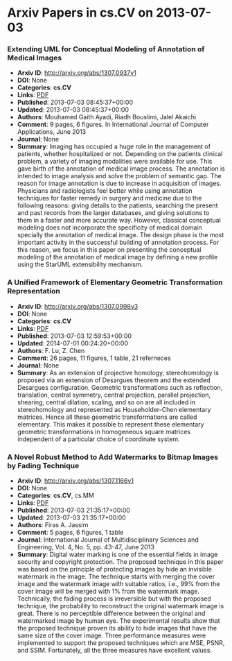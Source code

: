 # Arxiv Papers in cs.CV on 2013-07-03
### Extending UML for Conceptual Modeling of Annotation of Medical Images
- **Arxiv ID**: http://arxiv.org/abs/1307.0937v1
- **DOI**: None
- **Categories**: **cs.CV**
- **Links**: [PDF](http://arxiv.org/pdf/1307.0937v1)
- **Published**: 2013-07-03 08:45:37+00:00
- **Updated**: 2013-07-03 08:45:37+00:00
- **Authors**: Mouhamed Gaith Ayadi, Riadh Bouslimi, Jalel Akaichi
- **Comment**: 9 pages, 6 figures. In International Journal of Computer
  Applications, June 2013
- **Journal**: None
- **Summary**: Imaging has occupied a huge role in the management of patients, whether hospitalized or not. Depending on the patients clinical problem, a variety of imaging modalities were available for use. This gave birth of the annotation of medical image process. The annotation is intended to image analysis and solve the problem of semantic gap. The reason for image annotation is due to increase in acquisition of images. Physicians and radiologists feel better while using annotation techniques for faster remedy in surgery and medicine due to the following reasons: giving details to the patients, searching the present and past records from the larger databases, and giving solutions to them in a faster and more accurate way. However, classical conceptual modeling does not incorporate the specificity of medical domain specially the annotation of medical image. The design phase is the most important activity in the successful building of annotation process. For this reason, we focus in this paper on presenting the conceptual modeling of the annotation of medical image by defining a new profile using the StarUML extensibility mechanism.



### A Unified Framework of Elementary Geometric Transformation Representation
- **Arxiv ID**: http://arxiv.org/abs/1307.0998v3
- **DOI**: None
- **Categories**: **cs.CV**
- **Links**: [PDF](http://arxiv.org/pdf/1307.0998v3)
- **Published**: 2013-07-03 12:59:53+00:00
- **Updated**: 2014-07-01 00:24:20+00:00
- **Authors**: F. Lu, Z. Chen
- **Comment**: 26 pages, 11 figures, 1 table, 21 referneces
- **Journal**: None
- **Summary**: As an extension of projective homology, stereohomology is proposed via an extension of Desargues theorem and the extended Desargues configuration. Geometric transformations such as reflection, translation, central symmetry, central projection, parallel projection, shearing, central dilation, scaling, and so on are all included in stereohomology and represented as Householder-Chen elementary matrices. Hence all these geometric transformations are called elementary. This makes it possible to represent these elementary geometric transformations in homogeneous square matrices independent of a particular choice of coordinate system.



### A Novel Robust Method to Add Watermarks to Bitmap Images by Fading Technique
- **Arxiv ID**: http://arxiv.org/abs/1307.1166v1
- **DOI**: None
- **Categories**: **cs.CV**, cs.MM
- **Links**: [PDF](http://arxiv.org/pdf/1307.1166v1)
- **Published**: 2013-07-03 21:35:17+00:00
- **Updated**: 2013-07-03 21:35:17+00:00
- **Authors**: Firas A. Jassim
- **Comment**: 5 pages, 6 figures, 1 table
- **Journal**: International Journal of Multidisciplinary Sciences and
  Engineering, Vol. 4, No. 5, pp. 43-47, June 2013
- **Summary**: Digital water marking is one of the essential fields in image security and copyright protection. The proposed technique in this paper was based on the principle of protecting images by hide an invisible watermark in the image. The technique starts with merging the cover image and the watermark image with suitable ratios, i.e., 99% from the cover image will be merged with 1% from the watermark image. Technically, the fading process is irreversible but with the proposed technique, the probability to reconstruct the original watermark image is great. There is no perceptible difference between the original and watermarked image by human eye. The experimental results show that the proposed technique proven its ability to hide images that have the same size of the cover image. Three performance measures were implemented to support the proposed techniques which are MSE, PSNR, and SSIM. Fortunately, all the three measures have excellent values.



